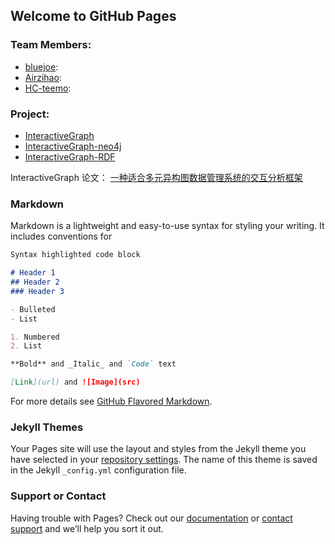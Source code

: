 ## Welcome to GitHub Pages

### Team Members:

- [bluejoe](https://github.com/bluejoe2008):  
- [Airzihao](https://github.com/Airzihao):
- [HC-teemo](https://github.com/HC-teemo):


### Project:
- [InteractiveGraph](https://github.com/grapheco/InteractiveGraph)
- [InteractiveGraph-neo4j](https://github.com/grapheco/InteractiveGraph-neo4j)
- [InteractiveGraph-RDF](https://github.com/grapheco/InteractiveGraph-RDF)

InteractiveGraph 论文： [一种适合多元异构图数据管理系统的交互分析框架](https://kns.cnki.net/KCMS/detail/10.1478.G2.20191021.0938.002.html)

### Markdown

Markdown is a lightweight and easy-to-use syntax for styling your writing. It includes conventions for

```markdown
Syntax highlighted code block

# Header 1
## Header 2
### Header 3

- Bulleted
- List

1. Numbered
2. List

**Bold** and _Italic_ and `Code` text

[Link](url) and ![Image](src)
```

For more details see [GitHub Flavored Markdown](https://guides.github.com/features/mastering-markdown/).

### Jekyll Themes

Your Pages site will use the layout and styles from the Jekyll theme you have selected in your [repository settings](https://github.com/grapheco/grapheco.github.io/settings). The name of this theme is saved in the Jekyll `_config.yml` configuration file.

### Support or Contact

Having trouble with Pages? Check out our [documentation](https://help.github.com/categories/github-pages-basics/) or [contact support](https://github.com/contact) and we’ll help you sort it out.
